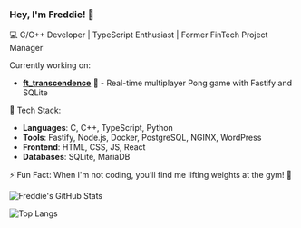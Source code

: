 ### Hey, I'm **Freddie**! 👋

💻 C/C++ Developer | TypeScript Enthusiast | Former FinTech Project Manager

Currently working on:
- **[ft_transcendence](https://github.com/42magarine/ft_transcendence)** 🏓 - Real-time multiplayer Pong game with Fastify and SQLite

🔧 Tech Stack:
- **Languages**: C, C++, TypeScript, Python
- **Tools**: Fastify, Node.js, Docker, PostgreSQL, NGINX, WordPress
- **Frontend**: HTML, CSS, JS, React
- **Databases**: SQLite, MariaDB

⚡ Fun Fact: When I'm not coding, you’ll find me lifting weights at the gym! 💪

![Freddie's GitHub Stats](https://github-readme-stats.vercel.app/api?username=diggens42&show_icons=true&theme=tokyonight&count_private=true)

![Top Langs](https://github-readme-stats.vercel.app/api/top-langs/?username=diggens42&layout=compact&theme=tokyonight)

